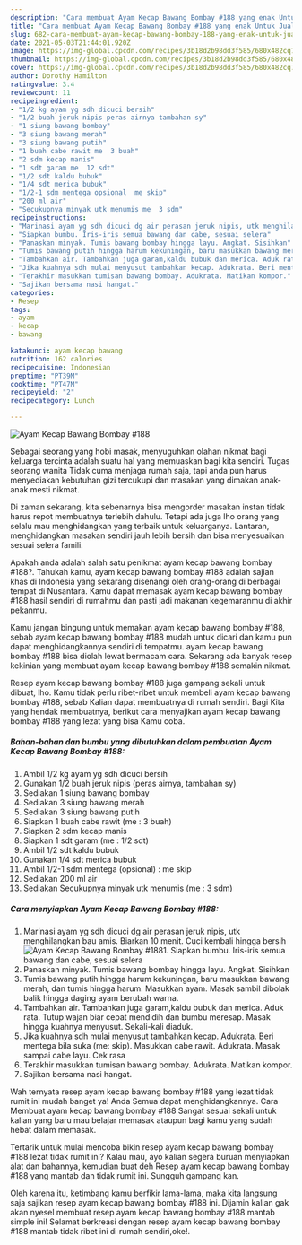 ```yaml
---
description: "Cara membuat Ayam Kecap Bawang Bombay #188 yang enak Untuk Jualan"
title: "Cara membuat Ayam Kecap Bawang Bombay #188 yang enak Untuk Jualan"
slug: 682-cara-membuat-ayam-kecap-bawang-bombay-188-yang-enak-untuk-jualan
date: 2021-05-03T21:44:01.920Z
image: https://img-global.cpcdn.com/recipes/3b18d2b98dd3f585/680x482cq70/ayam-kecap-bawang-bombay-188-foto-resep-utama.jpg
thumbnail: https://img-global.cpcdn.com/recipes/3b18d2b98dd3f585/680x482cq70/ayam-kecap-bawang-bombay-188-foto-resep-utama.jpg
cover: https://img-global.cpcdn.com/recipes/3b18d2b98dd3f585/680x482cq70/ayam-kecap-bawang-bombay-188-foto-resep-utama.jpg
author: Dorothy Hamilton
ratingvalue: 3.4
reviewcount: 11
recipeingredient:
- "1/2 kg ayam yg sdh dicuci bersih"
- "1/2 buah jeruk nipis peras airnya tambahan sy"
- "1 siung bawang bombay"
- "3 siung bawang merah"
- "3 siung bawang putih"
- "1 buah cabe rawit me  3 buah"
- "2 sdm kecap manis"
- "1 sdt garam me  12 sdt"
- "1/2 sdt kaldu bubuk"
- "1/4 sdt merica bubuk"
- "1/2-1 sdm mentega opsional  me skip"
- "200 ml air"
- "Secukupnya minyak utk menumis me  3 sdm"
recipeinstructions:
- "Marinasi ayam yg sdh dicuci dg air perasan jeruk nipis, utk menghilangkan bau amis. Biarkan 10 menit. Cuci kembali hingga bersih"
- "Siapkan bumbu. Iris-iris semua bawang dan cabe, sesuai selera"
- "Panaskan minyak. Tumis bawang bombay hingga layu. Angkat. Sisihkan"
- "Tumis bawang putih hingga harum kekuningan, baru masukkan bawang merah, dan tumis hingga harum. Masukkan ayam. Masak sambil dibolak balik hingga daging ayam berubah warna."
- "Tambahkan air. Tambahkan juga garam,kaldu bubuk dan merica. Aduk rata. Tutup wajan biar cepat mendidih dan bumbu meresap. Masak hingga kuahnya menyusut. Sekali-kali diaduk."
- "Jika kuahnya sdh mulai menyusut tambahkan kecap. Adukrata. Beri mentega bila suka (me: skip). Masukkan cabe rawit. Adukrata. Masak sampai cabe layu. Cek rasa"
- "Terakhir masukkan tumisan bawang bombay. Adukrata. Matikan kompor."
- "Sajikan bersama nasi hangat."
categories:
- Resep
tags:
- ayam
- kecap
- bawang

katakunci: ayam kecap bawang 
nutrition: 162 calories
recipecuisine: Indonesian
preptime: "PT39M"
cooktime: "PT47M"
recipeyield: "2"
recipecategory: Lunch

---
```



![Ayam Kecap Bawang Bombay #188](https://img-global.cpcdn.com/recipes/3b18d2b98dd3f585/680x482cq70/ayam-kecap-bawang-bombay-188-foto-resep-utama.jpg)

Sebagai seorang yang hobi masak, menyuguhkan olahan nikmat bagi keluarga tercinta adalah suatu hal yang memuaskan bagi kita sendiri. Tugas seorang  wanita Tidak cuma menjaga rumah saja, tapi anda pun harus menyediakan kebutuhan gizi tercukupi dan masakan yang dimakan anak-anak mesti nikmat.

Di zaman  sekarang, kita sebenarnya bisa mengorder masakan instan tidak harus repot membuatnya terlebih dahulu. Tetapi ada juga lho orang yang selalu mau menghidangkan yang terbaik untuk keluarganya. Lantaran, menghidangkan masakan sendiri jauh lebih bersih dan bisa menyesuaikan sesuai selera famili. 



Apakah anda adalah salah satu penikmat ayam kecap bawang bombay #188?. Tahukah kamu, ayam kecap bawang bombay #188 adalah sajian khas di Indonesia yang sekarang disenangi oleh orang-orang di berbagai tempat di Nusantara. Kamu dapat memasak ayam kecap bawang bombay #188 hasil sendiri di rumahmu dan pasti jadi makanan kegemaranmu di akhir pekanmu.

Kamu jangan bingung untuk memakan ayam kecap bawang bombay #188, sebab ayam kecap bawang bombay #188 mudah untuk dicari dan kamu pun dapat menghidangkannya sendiri di tempatmu. ayam kecap bawang bombay #188 bisa diolah lewat bermacam cara. Sekarang ada banyak resep kekinian yang membuat ayam kecap bawang bombay #188 semakin nikmat.

Resep ayam kecap bawang bombay #188 juga gampang sekali untuk dibuat, lho. Kamu tidak perlu ribet-ribet untuk membeli ayam kecap bawang bombay #188, sebab Kalian dapat membuatnya di rumah sendiri. Bagi Kita yang hendak membuatnya, berikut cara menyajikan ayam kecap bawang bombay #188 yang lezat yang bisa Kamu coba.

<!--inarticleads1-->

##### Bahan-bahan dan bumbu yang dibutuhkan dalam pembuatan Ayam Kecap Bawang Bombay #188:

1. Ambil 1/2 kg ayam yg sdh dicuci bersih
1. Gunakan 1/2 buah jeruk nipis (peras airnya, tambahan sy)
1. Sediakan 1 siung bawang bombay
1. Sediakan 3 siung bawang merah
1. Sediakan 3 siung bawang putih
1. Siapkan 1 buah cabe rawit (me : 3 buah)
1. Siapkan 2 sdm kecap manis
1. Siapkan 1 sdt garam (me : 1/2 sdt)
1. Ambil 1/2 sdt kaldu bubuk
1. Gunakan 1/4 sdt merica bubuk
1. Ambil 1/2-1 sdm mentega (opsional) : me skip
1. Sediakan 200 ml air
1. Sediakan Secukupnya minyak utk menumis (me : 3 sdm)




<!--inarticleads2-->

##### Cara menyiapkan Ayam Kecap Bawang Bombay #188:

1. Marinasi ayam yg sdh dicuci dg air perasan jeruk nipis, utk menghilangkan bau amis. Biarkan 10 menit. Cuci kembali hingga bersih
<img src="https://img-global.cpcdn.com/steps/1ea2add0039eb4fa/160x128cq70/ayam-kecap-bawang-bombay-188-langkah-memasak-1-foto.jpg" alt="Ayam Kecap Bawang Bombay #188">1. Siapkan bumbu. Iris-iris semua bawang dan cabe, sesuai selera
1. Panaskan minyak. Tumis bawang bombay hingga layu. Angkat. Sisihkan
1. Tumis bawang putih hingga harum kekuningan, baru masukkan bawang merah, dan tumis hingga harum. Masukkan ayam. Masak sambil dibolak balik hingga daging ayam berubah warna.
1. Tambahkan air. Tambahkan juga garam,kaldu bubuk dan merica. Aduk rata. Tutup wajan biar cepat mendidih dan bumbu meresap. Masak hingga kuahnya menyusut. Sekali-kali diaduk.
1. Jika kuahnya sdh mulai menyusut tambahkan kecap. Adukrata. Beri mentega bila suka (me: skip). Masukkan cabe rawit. Adukrata. Masak sampai cabe layu. Cek rasa
1. Terakhir masukkan tumisan bawang bombay. Adukrata. Matikan kompor.
1. Sajikan bersama nasi hangat.




Wah ternyata resep ayam kecap bawang bombay #188 yang lezat tidak rumit ini mudah banget ya! Anda Semua dapat menghidangkannya. Cara Membuat ayam kecap bawang bombay #188 Sangat sesuai sekali untuk kalian yang baru mau belajar memasak ataupun bagi kamu yang sudah hebat dalam memasak.

Tertarik untuk mulai mencoba bikin resep ayam kecap bawang bombay #188 lezat tidak rumit ini? Kalau mau, ayo kalian segera buruan menyiapkan alat dan bahannya, kemudian buat deh Resep ayam kecap bawang bombay #188 yang mantab dan tidak rumit ini. Sungguh gampang kan. 

Oleh karena itu, ketimbang kamu berfikir lama-lama, maka kita langsung saja sajikan resep ayam kecap bawang bombay #188 ini. Dijamin kalian gak akan nyesel membuat resep ayam kecap bawang bombay #188 mantab simple ini! Selamat berkreasi dengan resep ayam kecap bawang bombay #188 mantab tidak ribet ini di rumah sendiri,oke!.

